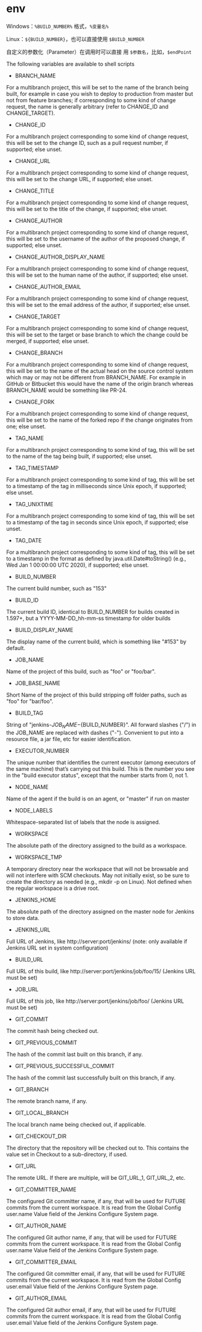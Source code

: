 # env

Windows：`%BUILD_NUMBER%` 格式，`%变量名%`

Linux：`${BUILD_NUMBER}`，也可以直接使用 `$BUILD_NUMBER`

自定义的参数化（Parameter）在调用时可以直接 用 `$参数名`，比如，`$endPoint`



The following variables are available to shell scripts

- BRANCH_NAME

For a multibranch project, this will be set to the name of the branch being built, for example in case you wish to deploy to production from master but not from feature branches; if corresponding to some kind of change request, the name is generally arbitrary (refer to CHANGE_ID and CHANGE_TARGET).

- CHANGE_ID

For a multibranch project corresponding to some kind of change request, this will be set to the change ID, such as a pull request number, if supported; else unset.

- CHANGE_URL

For a multibranch project corresponding to some kind of change request, this will be set to the change URL, if supported; else unset.

- CHANGE_TITLE

For a multibranch project corresponding to some kind of change request, this will be set to the title of the change, if supported; else unset.

- CHANGE_AUTHOR

For a multibranch project corresponding to some kind of change request, this will be set to the username of the author of the proposed change, if supported; else unset.

- CHANGE_AUTHOR_DISPLAY_NAME

For a multibranch project corresponding to some kind of change request, this will be set to the human name of the author, if supported; else unset.

- CHANGE_AUTHOR_EMAIL

For a multibranch project corresponding to some kind of change request, this will be set to the email address of the author, if supported; else unset.

- CHANGE_TARGET

For a multibranch project corresponding to some kind of change request, this will be set to the target or base branch to which the change could be merged, if supported; else unset.

- CHANGE_BRANCH

For a multibranch project corresponding to some kind of change request, this will be set to the name of the actual head on the source control system which may or may not be different from BRANCH_NAME. For example in GitHub or Bitbucket this would have the name of the origin branch whereas BRANCH_NAME would be something like PR-24.

- CHANGE_FORK

For a multibranch project corresponding to some kind of change request, this will be set to the name of the forked repo if the change originates from one; else unset.

- TAG_NAME

For a multibranch project corresponding to some kind of tag, this will be set to the name of the tag being built, if supported; else unset.

- TAG_TIMESTAMP

For a multibranch project corresponding to some kind of tag, this will be set to a timestamp of the tag in milliseconds since Unix epoch, if supported; else unset.

- TAG_UNIXTIME

For a multibranch project corresponding to some kind of tag, this will be set to a timestamp of the tag in seconds since Unix epoch, if supported; else unset.

- TAG_DATE

For a multibranch project corresponding to some kind of tag, this will be set to a timestamp in the format as defined by java.util.Date#toString() (e.g., Wed Jan 1 00:00:00 UTC 2020), if supported; else unset.

- BUILD_NUMBER

The current build number, such as "153"

- BUILD_ID

The current build ID, identical to BUILD_NUMBER for builds created in 1.597+, but a YYYY-MM-DD_hh-mm-ss timestamp for older builds

- BUILD_DISPLAY_NAME

The display name of the current build, which is something like "#153" by default.

- JOB_NAME

Name of the project of this build, such as "foo" or "foo/bar".

- JOB_BASE_NAME

Short Name of the project of this build stripping off folder paths, such as "foo" for "bar/foo".

- BUILD_TAG

String of "jenkins-${JOB_NAME}-${BUILD_NUMBER}". All forward slashes ("/") in the JOB_NAME are replaced with dashes ("-"). Convenient to put into a resource file, a jar file, etc for easier identification.

- EXECUTOR_NUMBER

The unique number that identifies the current executor (among executors of the same machine) that’s carrying out this build. This is the number you see in the "build executor status", except that the number starts from 0, not 1.

- NODE_NAME

Name of the agent if the build is on an agent, or "master" if run on master

- NODE_LABELS

Whitespace-separated list of labels that the node is assigned.

- WORKSPACE

The absolute path of the directory assigned to the build as a workspace.

- WORKSPACE_TMP

A temporary directory near the workspace that will not be browsable and will not interfere with SCM checkouts. May not initially exist, so be sure to create the directory as needed (e.g., mkdir -p on Linux). Not defined when the regular workspace is a drive root.

- JENKINS_HOME

The absolute path of the directory assigned on the master node for Jenkins to store data.

- JENKINS_URL

Full URL of Jenkins, like http://server:port/jenkins/ (note: only available if Jenkins URL set in system configuration)

- BUILD_URL

Full URL of this build, like http://server:port/jenkins/job/foo/15/ (Jenkins URL must be set)

- JOB_URL

Full URL of this job, like http://server:port/jenkins/job/foo/ (Jenkins URL must be set)

- GIT_COMMIT

The commit hash being checked out.

- GIT_PREVIOUS_COMMIT

The hash of the commit last built on this branch, if any.

- GIT_PREVIOUS_SUCCESSFUL_COMMIT

The hash of the commit last successfully built on this branch, if any.

- GIT_BRANCH

The remote branch name, if any.

- GIT_LOCAL_BRANCH

The local branch name being checked out, if applicable.

- GIT_CHECKOUT_DIR

The directory that the repository will be checked out to. This contains the value set in Checkout to a sub-directory, if used.

- GIT_URL

The remote URL. If there are multiple, will be GIT_URL_1, GIT_URL_2, etc.

- GIT_COMMITTER_NAME

The configured Git committer name, if any, that will be used for FUTURE commits from the current workspace. It is read from the Global Config user.name Value field of the Jenkins Configure System page.

- GIT_AUTHOR_NAME

The configured Git author name, if any, that will be used for FUTURE commits from the current workspace. It is read from the Global Config user.name Value field of the Jenkins Configure System page.

- GIT_COMMITTER_EMAIL

The configured Git committer email, if any, that will be used for FUTURE commits from the current workspace. It is read from the Global Config user.email Value field of the Jenkins Configure System page.

- GIT_AUTHOR_EMAIL

The configured Git author email, if any, that will be used for FUTURE commits from the current workspace. It is read from the Global Config user.email Value field of the Jenkins Configure System page.

